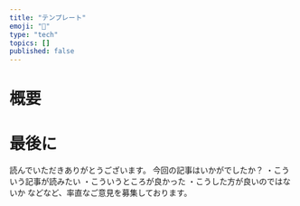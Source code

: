 ```yaml
---
title: "テンプレート"
emoji: "💨"
type: "tech"
topics: []
published: false
---
```


# 概要





# 最後に

読んでいただきありがとうございます。
今回の記事はいかがでしたか？
・こういう記事が読みたい
・こういうところが良かった
・こうした方が良いのではないか
などなど、率直なご意見を募集しております。